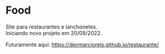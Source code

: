 # Food
Site para restaurantes e lanchonetes.<br>
Iniciando novo projeto em 20/09/2022.<br>

Futuramente aqui: https://devmarcioreis.github.io/restaurante/
